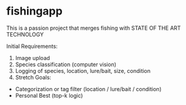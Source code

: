 # fishingapp
This is a passion project that merges fishing with STATE OF THE ART TECHNOLOGY

Initial Requirements:
1. Image upload
2. Species classification (computer vision)
3. Logging of species, location, lure/bait, size, condition
4. Stretch Goals:
- Categorization or tag filter (location / lure/bait / condition)
- Personal Best (top-k logic)
